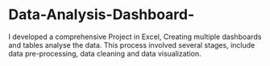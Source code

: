 # Data-Analysis-Dashboard-
I developed a comprehensive Project in Excel, Creating multiple dashboards and tables analyse the data. This process involved several stages, include data pre-processing, data cleaning and data visualization.
